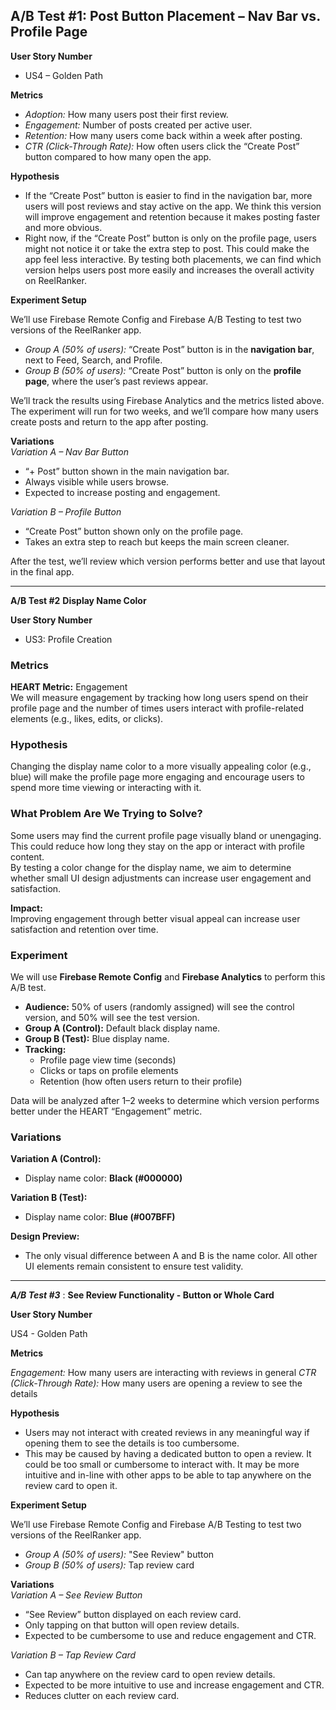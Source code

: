## A/B Test #1: **Post Button Placement – Nav Bar vs. Profile Page**

**User Story Number**
- US4 – Golden Path

**Metrics**
- *Adoption:* How many users post their first review.  
- *Engagement:* Number of posts created per active user.  
- *Retention:* How many users come back within a week after posting.  
- *CTR (Click-Through Rate):* How often users click the “Create Post” button compared to how many open the app.  

**Hypothesis**  
- If the “Create Post” button is easier to find in the navigation bar, more users will post reviews and stay active on the app. We think this version will improve engagement and retention because it makes posting faster and more obvious.
- Right now, if the “Create Post” button is only on the profile page, users might not notice it or take the extra step to post. This could make the app feel less interactive. By testing both placements, we can find which version helps users post more easily and increases the overall activity on ReelRanker.

**Experiment Setup**

We’ll use Firebase Remote Config and Firebase A/B Testing to test two versions of the ReelRanker app.
- *Group A (50% of users):* “Create Post” button is in the **navigation bar**, next to Feed, Search, and Profile.  
- *Group B (50% of users):* “Create Post” button is only on the **profile page**, where the user’s past reviews appear.  

We’ll track the results using Firebase Analytics and the metrics listed above. The experiment will run for two weeks, and we’ll compare how many users create posts and return to the app after posting.

**Variations**  
*Variation A – Nav Bar Button*
- “+ Post” button shown in the main navigation bar.  
- Always visible while users browse.  
- Expected to increase posting and engagement.  

*Variation B – Profile Button*  
- “Create Post” button shown only on the profile page.  
- Takes an extra step to reach but keeps the main screen cleaner.  

After the test, we’ll review which version performs better and use that layout in the final app.

---

**A/B Test #2**
**Display Name Color**

**User Story Number**
- US3: Profile Creation

### Metrics
**HEART Metric:** Engagement  
We will measure engagement by tracking how long users spend on their profile page and the number of times users interact with profile-related elements (e.g., likes, edits, or clicks).  


### Hypothesis
Changing the display name color to a more visually appealing color (e.g., blue) will make the profile page more engaging and encourage users to spend more time viewing or interacting with it.  

### What Problem Are We Trying to Solve?
Some users may find the current profile page visually bland or unengaging. This could reduce how long they stay on the app or interact with profile content.  
By testing a color change for the display name, we aim to determine whether small UI design adjustments can increase user engagement and satisfaction.  

**Impact:**  
Improving engagement through better visual appeal can increase user satisfaction and retention over time.

### Experiment
We will use **Firebase Remote Config** and **Firebase Analytics** to perform this A/B test.

- **Audience:** 50% of users (randomly assigned) will see the control version, and 50% will see the test version.  
- **Group A (Control):** Default black display name.  
- **Group B (Test):** Blue display name.  
- **Tracking:**  
  - Profile page view time (seconds)  
  - Clicks or taps on profile elements  
  - Retention (how often users return to their profile)  

Data will be analyzed after 1–2 weeks to determine which version performs better under the HEART “Engagement” metric.

### Variations
**Variation A (Control):**
- Display name color: **Black (#000000)**  

**Variation B (Test):**
- Display name color: **Blue (#007BFF)**  

**Design Preview:**
- The only visual difference between A and B is the name color. All other UI elements remain consistent to ensure test validity.

---

***A/B Test #3*** :
**See Review Functionality - Button or Whole Card**

**User Story Number**

US4 - Golden Path

**Metrics**

*Engagement:* How many users are interacting with reviews in general
*CTR (Click-Through Rate):* How many users are opening a review to see the details

**Hypothesis**
- Users may not interact with created reviews in any meaningful way if opening them to see the details is too cumbersome.
- This may be caused by having a dedicated button to open a review. It could be too small or cumbersome to interact with. It may be more intuitive and in-line with other apps to be able to tap anywhere on the review card to open it.

**Experiment Setup**

We’ll use Firebase Remote Config and Firebase A/B Testing to test two versions of the ReelRanker app.
- *Group A (50% of users):* "See Review" button
- *Group B (50% of users):* Tap review card

**Variations**  
*Variation A – See Review Button*
- “See Review” button displayed on each review card.  
- Only tapping on that button will open review details.
- Expected to be cumbersome to use and reduce engagement and CTR.

*Variation B – Tap Review Card*  
- Can tap anywhere on the review card to open review details.
- Expected to be more intuitive to use and increase engagement and CTR.
- Reduces clutter on each review card.
